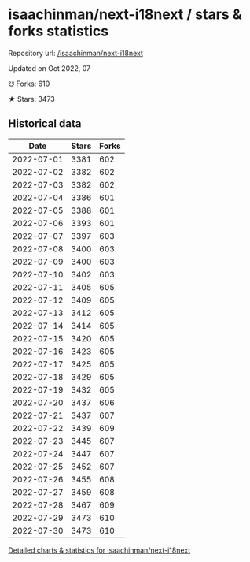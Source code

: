 # isaachinman/next-i18next / stars & forks statistics

Repository url: [/isaachinman/next-i18next](https://github.com/isaachinman/next-i18next)

Updated on Oct 2022, 07

☋ Forks: 610

★ Stars: 3473

## Historical data
| Date | Stars | Forks |
|------|-------|-------|
| 2022-07-01 | 3381 | 602 | 
| 2022-07-02 | 3382 | 602 | 
| 2022-07-03 | 3382 | 602 | 
| 2022-07-04 | 3386 | 601 | 
| 2022-07-05 | 3388 | 601 | 
| 2022-07-06 | 3393 | 601 | 
| 2022-07-07 | 3397 | 603 | 
| 2022-07-08 | 3400 | 603 | 
| 2022-07-09 | 3400 | 603 | 
| 2022-07-10 | 3402 | 603 | 
| 2022-07-11 | 3405 | 605 | 
| 2022-07-12 | 3409 | 605 | 
| 2022-07-13 | 3412 | 605 | 
| 2022-07-14 | 3414 | 605 | 
| 2022-07-15 | 3420 | 605 | 
| 2022-07-16 | 3423 | 605 | 
| 2022-07-17 | 3425 | 605 | 
| 2022-07-18 | 3429 | 605 | 
| 2022-07-19 | 3432 | 605 | 
| 2022-07-20 | 3437 | 606 | 
| 2022-07-21 | 3437 | 607 | 
| 2022-07-22 | 3439 | 609 | 
| 2022-07-23 | 3445 | 607 | 
| 2022-07-24 | 3447 | 607 | 
| 2022-07-25 | 3452 | 607 | 
| 2022-07-26 | 3455 | 608 | 
| 2022-07-27 | 3459 | 608 | 
| 2022-07-28 | 3467 | 609 | 
| 2022-07-29 | 3473 | 610 | 
| 2022-07-30 | 3473 | 610 | 


[Detailed charts & statistics for isaachinman/next-i18next](https://reviewgithub.com/rep/isaachinman/next-i18next)
